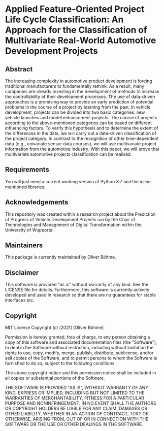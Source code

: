 # Applied Feature-Oriented Project Life Cycle Classification: An Approach for the Classification of Multivariate Real-World Automotive Development Projects

## Abstract
The increasing complexity in automotive product development is forcing traditional manufacturers to fundamentally rethink. 
As a result, many companies are already investing in the development of methods to increase the controllability of their development processes. 
The use of data-driven approaches is a promising way to provide an early prediction of potential problems in the course of a project by learning from the past. 
In vehicle development, projects can be divided into two basic categories: new vehicle launches and model enhancement projects. 
The course of projects according to the above-mentioned categories can be based on different influencing factors.
To verify this hypothesis and to determine the extent of the differences in the data, we will carry out a data-driven classification of the project category.
In contrast to the recognition of other time-dependent data (e.g., univariate sensor data courses), we will use multivariate project information from the automotive industry.
With this paper, we will prove that multivariate automotive projects classification can be realised.

## Requirements
You will just need a current working version of Python 3.7 and the inline mentioned libraries.

## Acknowledgements
This repository was created within a research project about the Prediction of Progress of Vehicle Development Projects run by the Chair of Technologies and Management of Digital Transformation within the University of Wuppertal.


## Maintainers
This package is currently maintained by Oliver Böhme.


## Disclaimer
This software is provided "as is" without warranty of any kind. See the LICENSE file for details.
Furthermore, this software is currently actively developed and used in research so that there are no guarantees for stable interfaces etc.


## Copyright
MIT License
Copyright (c) [2021] [Oliver Böhme]

Permission is hereby granted, free of charge, to any person obtaining a copy
of this software and associated documentation files (the "Software"), to deal
in the Software without restriction, including without limitation the rights
to use, copy, modify, merge, publish, distribute, sublicense, and/or sell
copies of the Software, and to permit persons to whom the Software is
furnished to do so, subject to the following conditions:

The above copyright notice and this permission notice shall be included in all
copies or substantial portions of the Software.

THE SOFTWARE IS PROVIDED "AS IS", WITHOUT WARRANTY OF ANY KIND, EXPRESS OR
IMPLIED, INCLUDING BUT NOT LIMITED TO THE WARRANTIES OF MERCHANTABILITY,
FITNESS FOR A PARTICULAR PURPOSE AND NONINFRINGEMENT. IN NO EVENT SHALL THE
AUTHORS OR COPYRIGHT HOLDERS BE LIABLE FOR ANY CLAIM, DAMAGES OR OTHER
LIABILITY, WHETHER IN AN ACTION OF CONTRACT, TORT OR OTHERWISE, ARISING FROM,
OUT OF OR IN CONNECTION WITH THE SOFTWARE OR THE USE OR OTHER DEALINGS IN THE
SOFTWARE.

